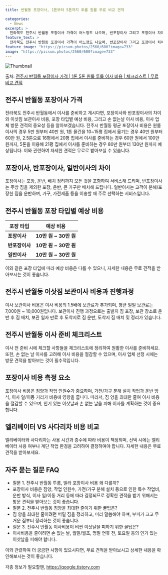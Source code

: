 ```yaml
---
title: 반월동 포장이사, 1톤부터 5톤까지 투룸 원룸 무료 비교 견적

categories:
  - News
excerpt: >
  전라북도 전주시 반월동 포장이사 가격이 어느정도 나오며, 반포장이사 그리고 포장이사 차이점을 알아보겠습니다. 1톤 2톤 5톤 원룸 투룸 경우 이사 비용은 어느정도 되며, 어디서 무료 비교 견적을 받아 보실 수 있는지 간단한 이사 체크리스트와 함께 알아보겠습니다.전주시 반월동 포장이사 가격 무료 살펴보기 👈 클릭전주시 반월동 포장이사 평균 이사 비용평수전주시 반월동 평균 이사 비용원룸 이사9평 이하 (1톤)5만원 ~ 40만원투룸 이사10 ~ 15평 (2톤)40만원 ~ 60만원투룸/쓰리룸 이사16평 ~ 20평 (2.5톤)60만원 ~ 100만원쓰리룸 이사21평 (5톤) ~80만원 ~ 130만원우리집 무료 이사견적 받기 👈 클릭전주시 반월동 포장이사, 반포장이사, 일반이사의 차이이사 서비스에는 포장이사, 반..
feature_text: >
  전라북도 전주시 반월동 포장이사 가격이 어느정도 나오며, 반포장이사 그리고 포장이사 차이점을 알아보겠습니다. 1톤 2톤 5톤 원룸 투룸 경우 이사 비용은 어느정도 되며, 어디서 무료 비교 견적을 받아 보실 수 있는지 간단한 이사 체크리스트와 함께 알아보겠습니다.전주시 반월동 포장이사 가격 무료 살펴보기 👈 클릭전주시 반월동 포장이사 평균 이사 비용평수전주시 반월동 평균 이사 비용원룸 이사9평 이하 (1톤)5만원 ~ 40만원투룸 이사10 ~ 15평 (2톤)40만원 ~ 60만원투룸/쓰리룸 이사16평 ~ 20평 (2.5톤)60만원 ~ 100만원쓰리룸 이사21평 (5톤) ~80만원 ~ 130만원우리집 무료 이사견적 받기 👈 클릭전주시 반월동 포장이사, 반포장이사, 일반이사의 차이이사 서비스에는 포장이사, 반..
feature_image: "https://picsum.photos/2560/600?image=733"
image: "https://picsum.photos/2560/600?image=733"
---
```


![Thumbnail](https://img1.daumcdn.net/thumb/R800x0/?scode=mtistory2&fname=https%3A%2F%2Fblog.kakaocdn.net%2Fdn%2Fc070b8%2FbtsG8S66Omy%2Fm8mbSwP3wdt9L2WSIbIA31%2Fimg.webp)

<p>출처: <a href="https://qoogle.tistory.com/8801" rel="dofollow">전주시 반월동 포장이사 가격 | 1톤 5톤 원룸 투룸 이사 비용 | 체크리스트 | 무료 비교 견적</a> </p>

## 전주시 반월동 포장이사 가격

전라북도 전주시 반월동에서 이사를 준비하고 계시다면, 포장이사와 반포장이사의 차이와 이삿짐 보관이사 비용, 포장 타입별 예상 비용, 그리고
손 없는날 이사 비용, 이사 업체 방문 견적의 중요성 등을 알아보겠습니다. 전주시 반월동 평균 포장이사 비용은 원룸 이사의 경우 5만 원부터
40만 원, 1톤 물건을 10~15평 집에서 옮기는 경우 40만 원부터 60만 원, 2.5톤으로 16평에서 20평 집에서 이사를 준비하는
경우 60만 원에서 100만 원까지, 5톤을 이용해 21평 집에서 이사를 준비하는 경우 80만 원부터 130만 원까지 예상됩니다. 이와
관련하여 자세한 견적은 무료로 받아보실 수 있습니다.

## 포장이사, 반포장이사, 일반이사의 차이

포장이사는 포장, 운반, 배치 정리까지 모든 것을 포함하여 서비스해 드리며, 반포장이사는 주방 짐을 제외한 포장, 운반, 큰 가구만 배치해
드립니다. 일반이사는 고객이 분해/포장한 짐을 운반하며, 가구, 가전제품 등을 이송할 때 주로 선택하는 서비스입니다.

## 전주시 반월동 포장 타입별 예상 비용

**포장 타입** | **예상 비용**  
---|---  
**포장이사** | **10만 원 ~ 30만 원**  
**반포장이사** | **10만 원 ~ 30만 원**  
**일반이사** | **10만 원 ~ 30만 원**  
  
이와 같은 포장 타입에 따라 예상 비용은 다를 수 있으니, 자세한 내용은 무료 견적을 받아보시는 것이 좋습니다.

## 전주시 반월동 이삿짐 보관이사 비용과 진행과정

이사 보관이사 비용은 이사 비용의 1.5배에 보관료가 추가되며, 평균 일일 보관료는 7,000원 ~ 10,000원입니다. 보관이사 진행
과정으로는 출발지 짐 포장, 보관 장소로 운반 후 짐 배치, 보관 일자 만료 후 도착지로 짐 운반, 도착지 짐 배치 및 정리가 있습니다.

## 전주시 반월동 이사 준비 체크리스트

이사 전 준비 시에 체크할 사항들을 체크리스트에 정리하여 원활한 이사를 준비하세요. 또한, 손 없는 날 이사를 고려해 이사 비용을 절감할 수
있으며, 이사 업체 선정 시에는 방문 견적을 받아보는 것이 필수적입니다.

## 포장이사 비용 측정 요소

포장이사 비용은 짐양과 작업 인원수가 중요하며, 가전/가구 분해 설치 작업과 운반 방식, 이사 일/이동 거리가 비용에 영향을 줍니다.
따라서, 짐 양을 최대한 줄여 이사 비용을 절감할 수 있으며, 인기 있는 이삿날과 손 없는 날을 피해 이사를 계획하는 것이 중요합니다.

## 엘리베이터 VS 사다리차 비용 비교

엘리베이터와 사다리차는 사용 시간과 층수에 따라 비용이 책정되며, 선택 시에는 엘리베이터 사용 여부나 계단 작업 환경을 고려하여 결정하여야
합니다. 자세한 내용은 무료 견적을 받아보세요.

## 자주 묻는 질문 FAQ

  * 질문 1. 전주시 반월동 투룸, 빌라 포장이사 비용 왜 다를까?
  * 포장이사 비용은 짐양, 작업 인원수, 가전/가구 분해 설치 등으로 인한 특수 작업비, 운반 방식, 이사 일/이동 거리 등에 따라 결정되므로 정확한 견적을 받기 위해서는 방문 견적을 받아보는 것이 좋습니다.
  * 질문 2. 전주시 반월동 짐양을 최대한 줄이기 위한 꿀팁은?
  * 짐 양을 최대한 줄이려면 버릴 짐을 정리하고, 미리 말씀해야 하며, 부피가 크고 무거운 짐부터 정리하는 것이 좋습니다.
  * 질문 3. 전주시 반월동 이사비용이 비싼 이삿날을 피하기 위한 꿀팁은?
  * 이사비용을 줄이려면 손 없는 날, 월말/월초, 명절 연휴 전, 토요일 등의 인기 있는 이삿날을 피해야 합니다.

이와 관련하여 더 궁금한 사항이 있으시다면, 무료 견적을 받아보시고 상세한 내용을 확인해보시는 것이 좋습니다.

 

각종 정보가 필요할땐, <a href="https://qoogle.tistory.com" rel="dofollow">https://qoogle.tistory.com</a>


